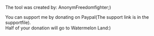 The tool was created by: AnonymFreedomfighter;)
                                               
You can support me by donating on Paypal(The support link is in the supportfile).    
Half of your donation will go to Watermelon Land:)
